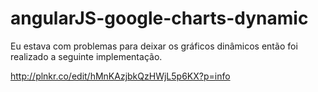 # angularJS-google-charts-dynamic
Eu estava com problemas para deixar os gráficos dinâmicos então foi realizado a seguinte implementação. 

http://plnkr.co/edit/hMnKAzjbkQzHWjL5p6KX?p=info
